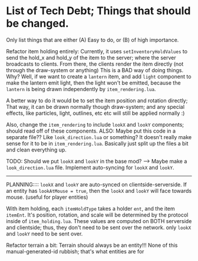 
# List of Tech Debt; Things that should be changed.
Only list things that are either
(A) Easy to do,
or (B) of high importance.




Refactor item holding entirely:
Currently, it uses `setInventoryHoldValues` to send the hold_x and hold_y of the item to the server; where the server broadcasts to clients.
From there, the clients render the item directly (not through the draw-system or anything)
This is a BAD way of doing things. 
Why? Well, if we want to create a `lantern` item, and add `light` component to
make the lantern emit light, then the light won't be emitted,
because the `lantern` is being drawn independently by `item_rendering.lua`.

A better way to do it would be to set the item position and rotation directly;
That way, it can be drawn normally though draw-system; and any special effects,
like particles, light, outlines, etc etc will still be applied normally :)


Also, change the `item_rendering` to include `lookX` and `lookY` components; should read off of these components.
ALSO: Maybe put this code in a separate file?? Like `look_direction.lua`
or something? It doesn't really make sense for it to be in `item_rendering.lua`.
Basically just split up the files a bit and clean everything up.

TODO: Should we put `lookX` and `lookY` in the base mod? -->
Maybe make a `look_direction.lua` file.
Implement auto-syncing for `lookX` and `lookY`.


------------------------------
PLANNING::::
`lookX` and `lookY` are auto-synced on clientside-serverside.
If an entity has `lookAtMouse = true`, then the `lookX` and `lookY` will face towards
mouse. (useful for player entities)

With item holding, each `itemHoldType` takes a holder `ent`, and the item `itemEnt`.
It's position, rotation, and scale will be determined by the protocol inside of
`item_holding.lua`.
These values are computed on BOTH serverside and clientside; thus, they don't need
to be sent over the network. only `lookX` and `lookY` need to be sent over.





Refactor terrain a bit:
Terrain should always be an entity!!!
None of this manual-generated-id rubbish; that's what entities are for





